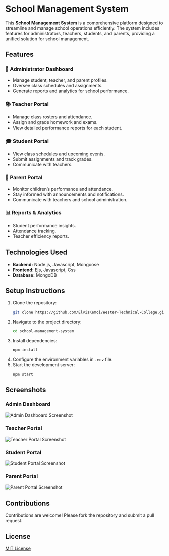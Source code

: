 



# School Management System

This **School Management System** is a comprehensive platform designed to streamline and manage school operations efficiently. The system includes features for administrators, teachers, students, and parents, providing a unified solution for school management.

## Features

### 🏫 Administrator Dashboard
- Manage student, teacher, and parent profiles.
- Oversee class schedules and assignments.
- Generate reports and analytics for school performance.

### 📚 Teacher Portal
- Manage class rosters and attendance.
- Assign and grade homework and exams.
- View detailed performance reports for each student.

### 🎓 Student Portal
- View class schedules and upcoming events.
- Submit assignments and track grades.
- Communicate with teachers.

### 👫 Parent Portal
- Monitor children’s performance and attendance.
- Stay informed with announcements and notifications.
- Communicate with teachers and school administration.

### 📊 Reports & Analytics
- Student performance insights.
- Attendance tracking.
- Teacher efficiency reports.

## Technologies Used
- **Backend:**  Node.js, Javascript, Mongoose
- **Frontend:** Ejs, Javascript, Css
- **Database:** MongoDB


## Setup Instructions

1. Clone the repository:
   ```bash
   git clone https://github.com/ElvisKemoi/Wester-Technical-College.git
   ```
2. Navigate to the project directory:
   ```bash
   cd school-management-system
   ```
3. Install dependencies:
   ```bash
   npm install
   ```
4. Configure the environment variables in `.env` file.
5. Start the development server:
   ```bash
   npm start
   ```

## Screenshots

### Admin Dashboard
![Admin Dashboard Screenshot](path-to-your-screenshot/admin-dashboard.png)

### Teacher Portal
![Teacher Portal Screenshot](path-to-your-screenshot/teacher-portal.png)

### Student Portal
![Student Portal Screenshot](path-to-your-screenshot/student-portal.png)

### Parent Portal
![Parent Portal Screenshot](path-to-your-screenshot/parent-portal.png)


## Contributions
Contributions are welcome! Please fork the repository and submit a pull request.

## License
[MIT License](LICENSE)

